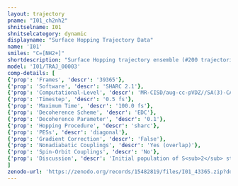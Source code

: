 ```yaml
---
layout: trajectory
pname: "I01_ch2nh2"
shnitselname: I01
shnitselcategory: dynamic
displayname: "Surface Hopping Trajectory Data"
name: 'I01'
smiles: "C=[NH2+]"
shortdescription: "Surface Hopping trajectory ensemble (#200 trajectories)"
model: 'I01/TRAJ_00003'
comp-details: [
{'prop': 'Frames', 'descr': '39365'},
{'prop': 'Software', 'descr': 'SHARC 2.1'},
{'prop': 'Computational-Level', 'descr': 'MR-CISD/aug-cc-pVDZ//SA(3)-CASSCF(6,4)/cc-pVDZ'},
{'prop': 'Timestep', 'descr': '0.5 fs'},
{'prop': 'Maximum Time', 'descr': '100.0 fs'},
{'prop': 'Decoherence Scheme', 'descr': 'EDC'},
{'prop': 'Decoherence Parameter', 'descr': '0.1'},
{'prop': 'Hopping Procedure', 'descr': 'sharc'},
{'prop': 'PESs', 'descr': 'diagonal'},
{'prop': 'Gradient Correction', 'descr': 'False'},
{'prop': 'Nonadiabatic Couplings', 'descr': 'Yes (overlap)'},
{'prop': 'Spin-Orbit Couplings', 'descr': 'No'},
{'prop': 'Discussion', 'descr': 'Initial population of S<sub>2</sub> state, which depopulates via S<sub>1</sub> back to S<sub>0</sub> within 100 fs.'}
]
zenodo-url: 'https://zenodo.org/records/15482819/files/I01_43365.zip?download=1'
---
```

